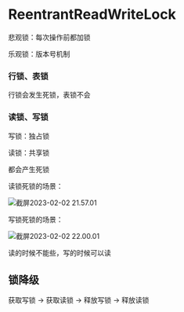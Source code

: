 # ReentrantReadWriteLock





悲观锁：每次操作前都加锁

乐观锁：版本号机制



### 行锁、表锁

行锁会发生死锁，表锁不会



### 读锁、写锁

写锁：独占锁

读锁：共享锁

都会产生死锁

读锁死锁的场景：

![截屏2023-02-02 21.57.01](https://xingqiu-tuchuang-1256524210.cos.ap-shanghai.myqcloud.com/3978/%E6%88%AA%E5%B1%8F2023-02-02%2021.57.01.png)

写锁死锁的场景：

![截屏2023-02-02 22.00.01](https://xingqiu-tuchuang-1256524210.cos.ap-shanghai.myqcloud.com/3978/%E6%88%AA%E5%B1%8F2023-02-02%2022.00.01.png)



读的时候不能些，写的时候可以读



## 锁降级



获取写锁 -> 获取读锁 -> 释放写锁 -> 释放读锁




